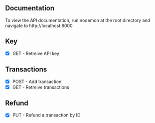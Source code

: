 ## Documentation
To view the API documentation, run nodemon at the root directory and navigate to http://localhost:6000

## Key
- [x] GET - Retreive API key

## Transactions
- [x] POST - Add transaction
- [x] GET - Retreive transactions

## Refund
- [x] PUT - Refund a transaction by ID
